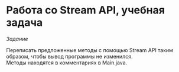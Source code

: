 # Работа со Stream API, учебная задача
<i>Задание</i><br>

Переписать предложенные методы с помощью Stream API таким образом, чтобы вывод программы не изменился.<br>
Методы находятся в комментариях в Main.java.
